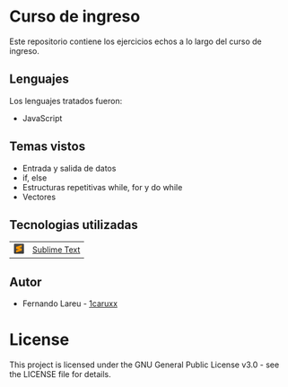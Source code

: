 # Curso de ingreso

Este repositorio contiene los ejercicios echos a lo largo del curso de ingreso.

## Lenguajes

Los lenguajes tratados fueron:

* JavaScript

## Temas vistos

* Entrada y salida de datos
* if, else
* Estructuras repetitivas while, for y do while
* Vectores

## Tecnologias utilizadas

<table>
    <tbody>
        <tr>
            <td><img src="./Z. img/stext.png" width="20px" height="20px"/></td>
            <td><a href="https://www.sublimetext.com/">Sublime Text</a></td>
        <tr>
    </tbody>
</table>

## Autor

* Fernando Lareu - [1caruxx](https://github.com/1caruxx)

# License

This project is licensed under the GNU General Public License v3.0 - see the LICENSE file for details.